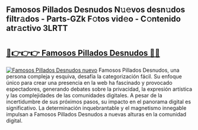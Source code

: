## Famosos Pillados Desnudos N𝚞𝚎vos desn𝚞dos filtr𝚊dos - Parts-GZk F𝚘tos vid𝚎o - C𝚘ntenido atr𝚊ctivo 3LRTT

# <h2><a href="http://mb12oac.tromn.icu/?c=Famosos+Pillados+Desnudos">🔗👉👉👉 Famosos Pillados Desnudos 🔗🔗</a></h2>

[![Famosos Pillados Desnudos nuevo](https://i.imgur.com/pEAQMta.gif)](http://mb12oac.tromn.icu/?c=Famosos+Pillados+Desnudos)
Famosos Pillados Desnudos, una persona compleja y esquiva, desafía la categorización fácil. Su enfoque único para crear una presencia en la web ha fascinado y provocado espectadores, generando debates sobre la privacidad, la expresión artística y las complejidades de las comunidades digitales. A pesar de la incertidumbre de sus próximos pasos, su impacto en el panorama digital es significativo. La determinación inquebrantable y el magnetismo innegable impulsan a Famosos Pillados Desnudos a nuevas alturas en la comunidad digital.
